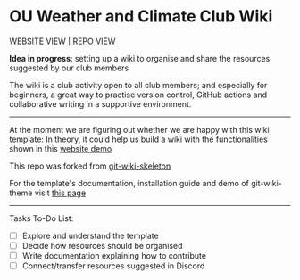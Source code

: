 # OU Weather and Climate Club Wiki

[WEBSITE VIEW](https://ou-weather-and-climate-club.github.io/wiki/) | [REPO VIEW](https://github.com/OU-Weather-and-Climate-Club/wiki)

**Idea in progress**: setting up a wiki to organise and share the resources suggested by our club members

The wiki is a club activity open to all club members; and especially for beginners, a great way to practise version control, GitHub actions and collaborative writing in a supportive environment.

***

At the moment we are figuring out whether we are happy with this wiki template:
In theory, it could help us build a wiki with the functionalities shown in this [website demo](https://www.drassil.org/git-wiki/main_page)

This repo was forked from [git-wiki-skeleton](https://github.com/Drassil/git-wiki-skeleton)

For the template's documentation, installation guide and demo of git-wiki-theme visit [this page](http://drassil.github.io/git-wiki/)

***

Tasks To-Do List:

- [ ] Explore and understand the template
- [ ] Decide how resources should be organised 
- [ ] Write documentation explaining how to contribute
- [ ] Connect/transfer resources suggested in Discord
